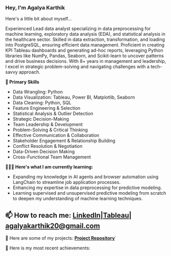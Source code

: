 ### Hey, I'm Agalya Karthik
Here's a little bit about myself...

Experienced Lead data analyst specializing in data preprocessing for machine learning, exploratory data analysis (EDA), and statistical analysis in the healthcare sector. Skilled in data extraction, transformation, and loading into PostgreSQL, ensuring efficient data management. Proficient in creating KPI Tableau dashboards and generating ad-hoc reports, leveraging Python libraries like NumPy, Pandas, Seaborn, and Scikit-learn to uncover patterns and drive business decisions. With 8+ years in management and leadership, I excel in strategic problem-solving and navigating challenges with a tech-savvy approach.

**💬 Primary Skills**
- Data Wrangling: Python
- Data Visualization: Tableau, Power BI, Matplotlib, Seaborn
- Data Cleaning: Python, SQL
- Feature Engineering & Selection
- Statistical Analysis & Outlier Detection
- Strategic Decision-Making
- Team Leadership & Development
- Problem-Solving & Critical Thinking
- Effective Communication & Collaboration
- Stakeholder Engagement & Relationship Building
- Conflict Resolution & Negotiation
- Data-Driven Decision Making
- Cross-Functional Team Management
  
**🧑🏻‍🏫 Here's what I am currently learning:**
- Expanding my knowledge in AI agents and browser automation using LangChain to streamline job application processes.
- Enhancing my expertise in data preprocessing for predictive modeling.
- Learning supervised and unsupervised predictive modeling from scratch to deepen my understanding of machine learning techniques.

📫 How to reach me: [LinkedIn](https://www.linkedin.com/in/agalya-karthik)|[Tableau](https://public.tableau.com/app/profile/agalya.karthik/vizzes)| agalyakarthik20@gmail.com
-
🤘 Here are some of my projects:
**[Project Repository](https://github.com/Agalyakarthik/pads-parkinsons-disease-smartwatch-dataset-PROJECT)**`


📝 Here is my most recent achievements:


